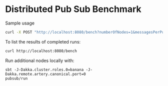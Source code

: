 # Distributed Pub Sub Benchmark

Sample usage
```bash
curl -X POST "http://localhost:8080/bench?numberOfNodes=1&messagesPerPublisher=10&numberOfTopics=200&numberOfPublishers=10&numberOfSubscribers=10"
```

To list the results of completed runs:
```bash
curl http://localhost:8080/bench
```

Run additional nodes locally with:
```
sbt -J-Dakka.cluster.roles.0=banana -J-Dakka.remote.artery.canonical.port=0
pubsub/run
```
